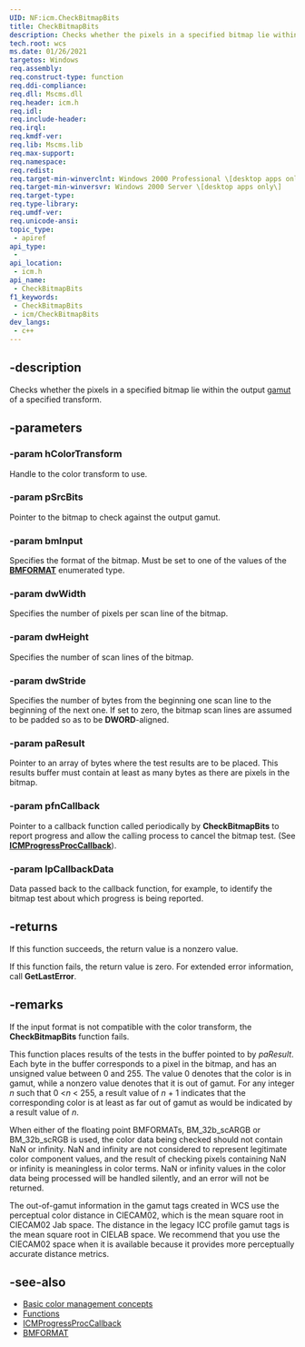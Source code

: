```yaml
---
UID: NF:icm.CheckBitmapBits
title: CheckBitmapBits
description: Checks whether the pixels in a specified bitmap lie within the output [gamut](g.md) of a specified transform.
tech.root: wcs
ms.date: 01/26/2021
targetos: Windows
req.assembly: 
req.construct-type: function
req.ddi-compliance: 
req.dll: Mscms.dll
req.header: icm.h
req.idl: 
req.include-header: 
req.irql: 
req.kmdf-ver: 
req.lib: Mscms.lib
req.max-support: 
req.namespace: 
req.redist: 
req.target-min-winverclnt: Windows 2000 Professional \[desktop apps only\]
req.target-min-winversvr: Windows 2000 Server \[desktop apps only\]
req.target-type: 
req.type-library: 
req.umdf-ver: 
req.unicode-ansi: 
topic_type:
 - apiref
api_type:
 - 
api_location:
 - icm.h
api_name:
 - CheckBitmapBits
f1_keywords:
 - CheckBitmapBits
 - icm/CheckBitmapBits
dev_langs:
 - c++
---
```


## -description

Checks whether the pixels in a specified bitmap lie within the output [gamut](g.md) of a specified transform.

## -parameters

### -param hColorTransform

Handle to the color transform to use.

### -param pSrcBits

Pointer to the bitmap to check against the output gamut.

### -param bmInput

Specifies the format of the bitmap. Must be set to one of the values of the [**BMFORMAT**](/windows/win32/api/icm/ne-icm-bmformat) enumerated type.

### -param dwWidth

Specifies the number of pixels per scan line of the bitmap.

### -param dwHeight

Specifies the number of scan lines of the bitmap.

### -param dwStride

Specifies the number of bytes from the beginning one scan line to the beginning of the next one. If set to zero, the bitmap scan lines are assumed to be padded so as to be **DWORD**-aligned.

### -param paResult

Pointer to an array of bytes where the test results are to be placed. This results buffer must contain at least as many bytes as there are pixels in the bitmap.

### -param pfnCallback

Pointer to a callback function called periodically by **CheckBitmapBits** to report progress and allow the calling process to cancel the bitmap test. (See [**ICMProgressProcCallback**](icmprogressproccallback.md)).

### -param lpCallbackData

Data passed back to the callback function, for example, to identify the bitmap test about which progress is being reported.

## -returns

If this function succeeds, the return value is a nonzero value.

If this function fails, the return value is zero. For extended error information, call **GetLastError**.

## -remarks

If the input format is not compatible with the color transform, the **CheckBitmapBits** function fails.

This function places results of the tests in the buffer pointed to by *paResult*. Each byte in the buffer corresponds to a pixel in the bitmap, and has an unsigned value between 0 and 255. The value 0 denotes that the color is in gamut, while a nonzero value denotes that it is out of gamut. For any integer *n* such that 0 &lt;*n* &lt; 255, a result value of *n* + 1 indicates that the corresponding color is at least as far out of gamut as would be indicated by a result value of *n*.

When either of the floating point BMFORMATs, BM\_32b\_scARGB or BM\_32b\_scRGB is used, the color data being checked should not contain NaN or infinity. NaN and infinity are not considered to represent legitimate color component values, and the result of checking pixels containing NaN or infinity is meaningless in color terms. NaN or infinity values in the color data being processed will be handled silently, and an error will not be returned.

The out-of-gamut information in the gamut tags created in WCS use the perceptual color distance in CIECAM02, which is the mean square root in CIECAM02 Jab space. The distance in the legacy ICC profile gamut tags is the mean square root in CIELAB space. We recommend that you use the CIECAM02 space when it is available because it provides more perceptually accurate distance metrics.

## -see-also

* [Basic color management concepts](basic-color-management-concepts.md)
* [Functions](functions.md)
* [ICMProgressProcCallback](icmprogressproccallback.md)
* [BMFORMAT](/windows/win32/api/icm/ne-icm-bmformat)
